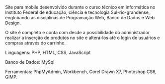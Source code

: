
Site para mobile desenvolvido durante o curso técnico em informática no Instituto Federal de educação, ciência e tecnologia Sul-rio-grandense, englobando as disciplinas de Programação Web, Banco de Dados e Web Design.

O site é completo e conta com desde a possibilidade do administrador realizar a inserção de produtos no site e alterá-los até o login de usuários e compras através do carrinho.

Linguagens: PHP, HTML, CSS, JavaScript

Banco de Dados: MySql

Ferramentas: PhpMyAdmin, Workbench, Corel Drawn X7, Photoshop CS6, GIMP.
